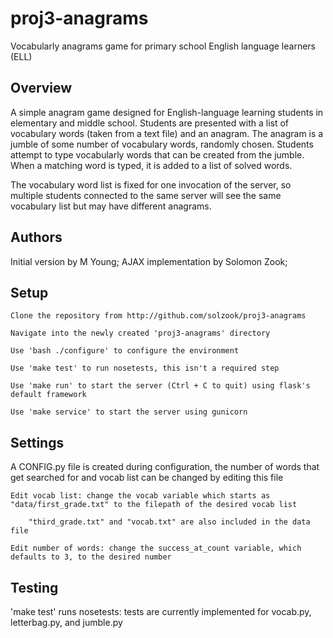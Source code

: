 # proj3-anagrams
Vocabularly anagrams game for primary school English language learners (ELL)


## Overview

A simple anagram game designed for English-language learning students in 
elementary and middle school.
Students are presented with a list of vocabulary words (taken from a text file) and an anagram.  The anagram is a jumble of some number of vocabulary words, randomly chosen.  Students attempt to type vocabularly words that can be created from the jumble.  When a matching word is typed, it is added to a list of solved words. 

The vocabulary word list is fixed for one invocation of the server, so multiple students connected to the same server will see the same vocabulary list but may have different anagrams.


## Authors 

Initial version by M Young;
AJAX implementation by Solomon Zook; 


## Setup
	Clone the repository from http://github.com/solzook/proj3-anagrams

	Navigate into the newly created 'proj3-anagrams' directory

	Use 'bash ./configure' to configure the environment

	Use 'make test' to run nosetests, this isn't a required step
	
	Use 'make run' to start the server (Ctrl + C to quit) using flask's default framework

	Use 'make service' to start the server using gunicorn


## Settings
A CONFIG.py file is created during configuration, the number of words that get searched for and vocab list can be changed by editing this file
	
	Edit vocab list: change the vocab variable which starts as "data/first_grade.txt" to the filepath of the desired vocab list
		
		"third_grade.txt" and "vocab.txt" are also included in the data file
	
	Edit number of words: change the success_at_count variable, which defaults to 3, to the desired number


## Testing

'make test' runs nosetests: tests are currently implemented for vocab.py, letterbag.py, and jumble.py
